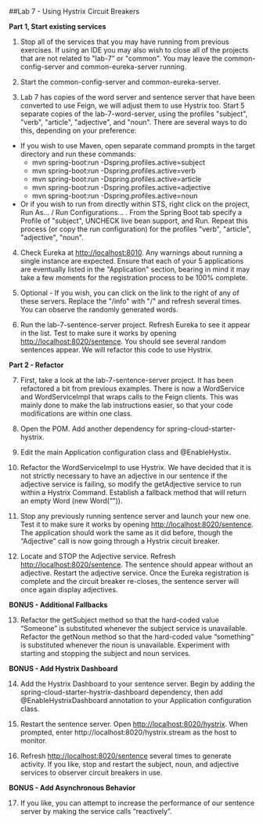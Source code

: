 ##Lab 7 - Using Hystrix Circuit Breakers

**Part 1, Start existing services**

1.  Stop all of the services that you may have running from previous exercises.  If using an IDE you may also wish to close all of the projects that are not related to "lab-7” or "common".  You may leave the common-config-server and common-eureka-server running.

2.  Start the common-config-server and common-eureka-server.  

3.  Lab 7 has copies of the word server and sentence server that have been converted to use Feign, we will adjust them to use Hystrix too.  Start 5 separate copies of the lab-7-word-server, using the profiles "subject", "verb", "article", "adjective", and "noun".  There are several ways to do this, depending on your preference:
  - If you wish to use Maven, open separate command prompts in the target directory and run these commands:
    - mvn spring-boot:run -Dspring.profiles.active=subject
    - mvn spring-boot:run -Dspring.profiles.active=verb
    - mvn spring-boot:run -Dspring.profiles.active=article
    - mvn spring-boot:run -Dspring.profiles.active=adjective
    - mvn spring-boot:run -Dspring.profiles.active=noun
  - Or if you wish to run from directly within STS, right click on the project, Run As... / Run Configurations... .  From the Spring Boot tab specify a Profile of "subject", UNCHECK live bean support, and Run.  Repeat this process (or copy the run configuration) for the profiles "verb", "article", "adjective", "noun".

4.  Check Eureka at [http://localhost:8010](http://localhost:8010).   Any warnings about running a single instance are expected.  Ensure that each of your 5 applications are eventually listed in the "Application" section, bearing in mind it may take a few moments for the registration process to be 100% complete.	

5.  Optional - If you wish, you can click on the link to the right of any of these servers.  Replace the "/info" with "/" and refresh several times.  You can observe the randomly generated words.  

6.  Run the lab-7-sentence-server project.  Refresh Eureka to see it appear in the list.  Test to make sure it works by opening [http://localhost:8020/sentence](http://localhost:8020/sentence).  You should see several random sentences appear.  We will refactor this code to use Hystrix.  

  **Part 2 - Refactor**

7.  First, take a look at the lab-7-sentence-server project.  It has been refactored a bit from previous examples.  There is now a WordService and WordServiceImpl that wraps calls to the Feign clients.  This was mainly done to make the lab instructions easier, so that your code modifications are within one class.

8.  Open the POM.  Add another dependency for spring-cloud-starter-hystrix.

9.  Edit the main Application configuration class and @EnableHystix.

10.  Refactor the WordServiceImpl to use Hystrix.  We have decided that it is not strictly necessary to have an adjective in our sentence if the adjective service is failing, so modify the getAdjective service to run within a Hystrix Command.  Establish a fallback method that will return an empty Word (new Word(“”)).

11.  Stop any previously running sentence server and launch your new one.  Test it to make sure it works by opening [http://localhost:8020/sentence](http://localhost:8020/sentence).  The application should work the same as it did before, though the “Adjective” call is now going through a Hystrix circuit breaker.

12.  Locate and STOP the Adjective service.  Refresh [http://localhost:8020/sentence](http://localhost:8020/sentence).  The sentence should appear without an adjective.  Restart the adjective service.  Once the Eureka registration is complete and the circuit breaker re-closes, the sentence server will once again display adjectives.

  **BONUS - Additional Fallbacks**

13.  Refactor the getSubject method so that the hard-coded value “Someone” is substituted whenever the subject service is unavailable.  Refactor the getNoun method so that the hard-coded value “something” is substituted whenever the noun is unavailable.  Experiment with starting and stopping the subject and noun services.

  **BONUS - Add Hystrix Dashboard**

14.  Add the Hystrix Dashboard to your sentence server.  Begin by adding the spring-cloud-starter-hystrix-dashboard dependency, then add @EnableHystrixDashboard annotation to your Application configuration class.

15.  Restart the sentence server.  Open [http://localhost:8020/hystrix](http://localhost:8020/hystrix).  When prompted, enter http://localhost:8020/hystrix.stream as the host to monitor.  

16.  Refresh [http://localhost:8020/sentence](http://localhost:8020/sentence) several times to generate activity.  If you like, stop and restart the subject, noun, and adjective services to observer circuit breakers in use.

  **BONUS - Add Asynchronous Behavior**

17.  If you like, you can attempt to increase the performance of our sentence server by making the service calls “reactively”.
